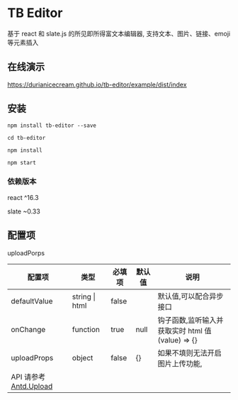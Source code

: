 # TB Editor

基于 react 和 slate.js 的所见即所得富文本编辑器, 支持文本、图片、链接、emoji 等元素插入

## 在线演示

https://durianicecream.github.io/tb-editor/example/dist/index

## 安装

```
npm install tb-editor --save

cd tb-editor

npm install

npm start
```

### 依赖版本

react ^16.3

slate ~0.33

## 配置项

uploadPorps

| 配置项                                                             | 类型           | 必填项 | 默认值 | 说明                                              |
| ------------------------------------------------------------------ | -------------- | ------ | ------ | ------------------------------------------------- |
| defaultValue                                                       | string \| html | false  |        | 默认值,可以配合异步接口                           |
| onChange                                                           | function       | true   | null   | 钩子函数,监听输入并获取实时 html 值 (value) => {} |
| uploadProps                                                        | object         | false  | {}     | 如果不填则无法开启图片上传功能,                   |
| API 请参考 [Antd.Upload](https://ant.design/components/upload-cn/) |
